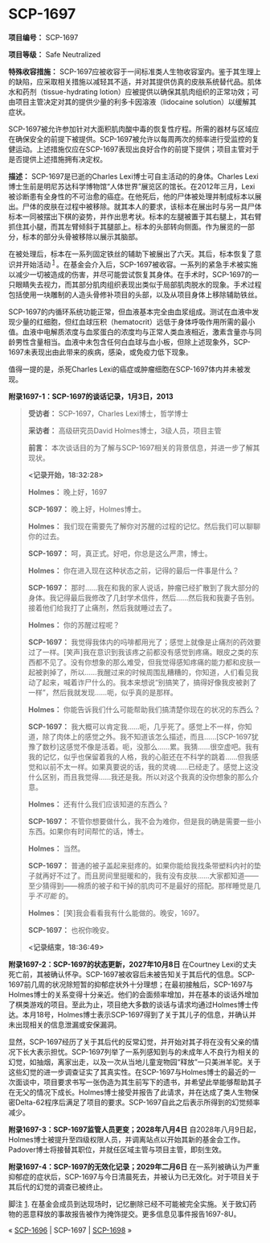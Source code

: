 # SCP-1697
                        


**项目编号：** SCP-1697

**项目等级：** Safe Neutralized

**特殊收容措施：** SCP-1697应被收容于一间标准类人生物收容室内。鉴于其生理上的缺陷，应采取相关措施以减轻其不适，并对其提供仿真的皮肤系统替代品。肌体水和药剂（tissue-hydrating lotion）应被提供以确保其肌肉组织的正常功效；可由项目主管决定对其的提供少量的利多卡因溶液（lidocaine solution）以缓解其症状。

SCP-1697被允许参加针对大面积肌肉酸中毒的恢复性疗程。所需的器材与区域应在确保安全的前提下被提供。SCP-1697被允许以每周两次的频率进行受监控的复健运动。上述措施仅应在SCP-1697表现出良好合作的前提下提供；项目主管对于是否提供上述措施拥有决定权。

**描述：** SCP-1697是已逝的Charles Lexi博士可自主活动的的身体。Charles Lexi博士生前是明尼苏达科学博物馆“人体世界”展览区的馆长。在2012年三月，Lexi被诊断患有全身性的不可治愈的癌症。在他死后，他的尸体被处理并制成标本以展出。尸体的皮肤在过程中被移除。就其本人的要求，该标本在展出时与另一具尸体标本一同被摆出下棋的姿势，并作出思考状。标本的左腿被置于其右腿上，其右臂抓住其小腿，而其左臂倾斜于其腿部上。标本的头部转向侧面。作为展览的一部分，标本的部分头骨被移除以展示其脑部。

在被处理后，标本在一系列固定铁丝的辅助下被展出了六天。其后，标本恢复了意识并开始活动<sup class='footnoteref'>
 <a shape='rect' class='footnoteref' id='footnoteref-1' href='javascript:;' onclick='WIKIDOT.page.utils.scrollToReference(&apos;footnote-1&apos;)'>1</a>
</sup>。在基金会介入后，SCP-1697被收容。一系列的紧急手术被实施以减少一切被造成的伤害，并尽可能尝试恢复其身体。在手术时，SCP-1697的一只眼睛失去视力，而其部分肌肉组织表现出类似于局部肌肉脱水的现象。手术过程包括使用一块雕制的人造头骨修补项目的头部，以及从项目身体上移除辅助铁丝。

SCP-1697的内循环系统功能正常，但血液基本完全由血浆组成。测试在血液中发现少量的红细胞，但红血球压积（hematocrit）远低于身体呼吸作用所需的最小值。血液中电解质浓度与血浆蛋白的浓度均与正常人类血液相近，激素含量亦与同龄男性含量相当。血液中未包含任何白血球与血小板，但除上述现象外，SCP-1697未表现出由此带来的疾病，感染，或免疫力低下现象。

值得一提的是，杀死Charles Lexi的癌症或肿瘤细胞在SCP-1697体内并未被发现。

**附录1697-1：SCP-1697的谈话记录，1月3日，2013** 


> **受访者：** SCP-1697，Charles Lexi博士，哲学博士
> 
> **采访者：** 高级研究员David Holmes博士，3级人员，项目主管
> 
> **前言：** 本次谈话目的为了解与SCP-1697相关的背景信息，并进一步了解其现状。
> 
> **<记录开始，18:32:28>** 
> 
> **Holmes：** 晚上好，1697
> 
> **SCP-1697：** 晚上好，Holmes博士。
> 
> **Holmes：** 我们现在需要先了解你对苏醒的过程的记忆。然后我们可以聊聊你的过去。
> 
> **SCP-1697：** 呵，真正式。好吧，你总是这么严肃，博士。
> 
> **Holmes：** 你在进入现在这种状态之前，记得的最后一件事是什么？
> 
> **SCP-1697：** 那时……我在和我的家人说话，肿瘤已经扩散到了我大部分的身体。我记得最后我修改了几封学术信件，然后……然后我和我妻子告别。接着他们给我打了止痛剂，然后我就睡过去了。
> 
> **Holmes：** 你的苏醒过程呢？
> 
> **SCP-1697：** 我觉得我体内的吗啡都用光了；感觉上就像是止痛剂的药效要过了一样。[笑声]我在意识到我该疼之前都没有感觉到疼痛。眼皮之类的东西都不见了。没有你想象的那么难受，但我觉得感知疼痛的能力都和皮肤一起被剥掉了，所以……我醒过来的时候周围乱糟糟的，你知道，人们看见我动了起来，喊着诈尸什么的。我本来想说“别搞笑了，搞得好像我皮被剥了一样”，然后我就发现……呃，似乎真的是那样。
> 
> **Holmes：** 你能告诉我们什么可能帮助我们搞清楚你现在的状况的东西么？
> 
> **SCP-1697：** 我大概可以肯定我……呃，几乎死了。感觉上不一样，你知道，除了肉体上的感觉之外。我不知道该怎么描述，而且……[SCP-1697犹豫了数秒]这感觉不像是活着。呃，没那么……累。我猜……很空虚吧。我有我的记忆，似乎也保留着我的人格，我的心脏还在不科学的跳着……但我感觉和以前不太一样。如果真要说的话，我的灵魂……已经走了。感觉上这没什么区别，而且我觉得……我还是我。所以对这个我真的没你想象的那么介意。
> 
> **Holmes：** 还有什么我们应该知道的东西么？
> 
> **SCP-1697：** 不管你想要做什么，我不会为难你，但是我的确是需要一些小东西。如果你有时间帮忙的话，博士。
> 
> **Holmes：** 当然。
> 
> **SCP-1697：** 普通的被子盖起来挺疼的。如果你能给我找条带塑料内衬的垫子就再好不过了。而且房间里挺暖和的，我有没有皮肤……大家都知道——至少猜得到——棉质的被子和干掉的肌肉可不是最好的搭配。那样睡觉是几乎*不可能* 的。
> 
> **Holmes：** [笑]我会看看我有什么能做的。晚安，1697。
> 
> **SCP-1697：** 也祝你晚安。
> 
> **<记录结束，18:36:49>** 
> 

**附录1697-2：SCP-1697的状态更新，2027年10月8日** 
在Courtney Lexi的丈夫死亡前，其被确认怀孕。SCP-1697被收容后未被告知关于其后代的信息。SCP-1697前几周的状况除短暂的抑郁症状外十分理想；在最初接触后，SCP-1697与Holmes博士的关系变得十分亲近。他们的会面频率增加，并在基本的谈话外增加了棋类游戏的项目。至此为止，项目绝大多数的谈话与请求均通过Holmes博士传达。本月18号，Holmes博士表示SCP-1697得到了关于其儿子的信息，并确认并未出现相关的信息泄漏或安保漏洞。

显然，SCP-1697经历了关于其后代的反常幻觉，并开始对其子将在没有父亲的情况下长大表示担忧。SCP-1697列举了一系列感知到与的未成年人不良行为相关的幻觉，如抽烟，离家出走，以及一次从当地儿童宠物园“释放”一只美洲羊驼。关于这些幻觉的进一步调查证实了其真实性。在SCP-1697与Holmes博士的最近的一次面谈中，项目要求书写一张伪造为其生前写下的遗书，并希望此举能够帮助其子在无父的情况下成长。Holmes博士接受并报告了此请求，并在达成了类人生物保密Delta-62程序后满足了项目的要求。SCP-1697自此之后表示所得到的幻觉频率减少。

**附录1697-3：SCP-1697监管人员更变；2028年八月4日** 
自2028年八月9日起，Holmes博士被提升至四级权限人员，并调离站点以开始其新的基金会工作。Padover博士将接替其职位，并就任区域主管与项目主管，即刻生效。

**附录1697-4：SCP-1697的无效化记录；2029年二月6日** 
在一系列被确认为严重抑郁症的症状后，SCP-1697与今日清晨死去，并被认为已无效化。对于项目关于其后代的幻觉的调查已被终止。


脚注
<a shape='rect' href='javascript:;' onclick='WIKIDOT.page.utils.scrollToReference(&apos;footnoteref-1&apos;)'>1</a>. 在基金会成员到达现场时，记忆删除已经不可能被完全实施。关于致幻药物的恶意释放的事故报告被作为掩饰提交。更多信息见事件报告1697-8U。



« [SCP-1696](/scp-1696) | SCP-1697 | [SCP-1698](/scp-1698) »





                    